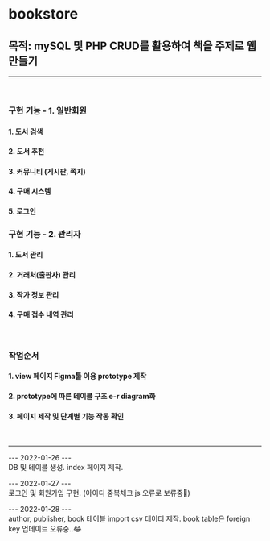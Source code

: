 # bookstore

## 목적: mySQL 및 PHP CRUD를 활용하여 책을 주제로 웹 만들기
<hr>
<br>

### 구현 기능 - 1. 일반회원
#### 1. 도서 검색
#### 2. 도서 추천
#### 3. 커뮤니티 (게시판, 쪽지)
#### 4. 구매 시스템
#### 5. 로그인

### 구현 기능 - 2. 관리자
#### 1. 도서 관리
#### 2. 거래처(출판사) 관리
#### 3. 작가 정보 관리
#### 4. 구매 접수 내역 관리

<br>

### 작업순서
#### 1. view 페이지 Figma툴 이용 prototype 제작 
#### 2. prototype에 따른 테이블 구조 e-r diagram화 
#### 3. 페이지 제작 및 단계별 기능 작동 확인
<br>

---

--- 2022-01-26 --- <br>
DB 및 테이블 생성.
index 페이지 제작. 
<br>

--- 2022-01-27 --- <br>
로그인 및 회원가입 구현. (아이디 중복체크 js 오류로 보류중🤢)
<br>

--- 2022-01-28 --- <br>
author, publisher, book 테이블 import csv 데이터 제작. book table은 foreign key 업데이트 오류중..😂 
<br>
